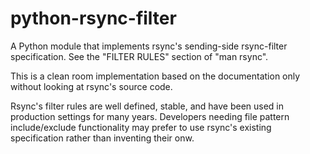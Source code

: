 # python-rsync-filter

A Python module that implements rsync's sending-side rsync-filter specification.
See the "FILTER RULES" section of "man rsync".

This is a clean room implementation based on the documentation only without
looking at rsync's source code.

Rsync's filter rules are well defined, stable, and have been used in production
settings for many years. Developers needing file pattern include/exclude
functionality may prefer to use rsync's existing specification rather than
inventing their onw.
